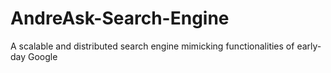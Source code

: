 # AndreAsk-Search-Engine
A scalable and distributed search engine mimicking functionalities of early-day Google
